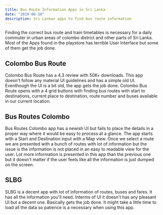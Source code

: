 ```yaml
---
title: Bus Route Information Apps in Sri Lanka
date: "2019-06-10"
description: Sri Lankan apps to find bus route information
---
```


Finding the correct bus route and train timetables is necessary for a
daily commuter in urban areas of colombo district and other parts of Sri Lanka.
Most of the Apps found in the playstore has terrible User Interface but some of them get the
job done.

## Colombo Bus Route

Colombo Bus Route has a 4.3 review with 50K+ downloads. This app doesn't follow any material UI guidelines
and has a simple old UI. Eventhough the UI is a bit old, the app gets the job done. Colombo Bus Route opens with a 4 grid buttons with finding bus routes with start to destinations, current place to destination, route number and buses available in our current location.

## Bus Routes Colombo

Bus Routes Colombo app has a newish UI but fails to place the details in a proper way where it would be easy to process at a glance. The app starts with a Start and Destination input with a Map view. Once we select a route we are presented with a bunch of routes with lot of information but the issue is the information is not placed in an easy to readable view for the user. Lot more information is presented in this app than the previous one but it doesn't matter if the user feels like all the information is just dumped on the screen.

## SLBG

SLBG is a decent app with lot of information of routes, buses and fares. It has all the information you'll need. Interms of UI it doesn't has any pleasant UI but a decent one. Basically gets the job done. It might take a little time to load all the data so patience is a necessary when using this app.
